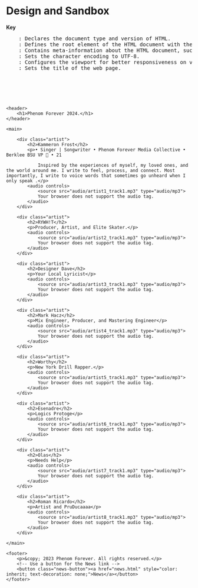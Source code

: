 # Design and Sandbox
**Key**

<pre>
    <!DOCTYPE html>: Declares the document type and version of HTML.
    <html lang="en">: Defines the root element of the HTML document with the language attribute set to English.
    <head>: Contains meta-information about the HTML document, such as character set, viewport settings, and the title of the page.
    <meta charset="UTF-8">: Sets the character encoding to UTF-8.
    <meta name="viewport" content="width=device-width, initial-scale=1.0">: Configures the viewport for better responsiveness on various devices.
    <title>Your Website Title</title>: Sets the title of the web page.
    <style>: Contains internal CSS styles for the document.
    body: Defines styles for the body of the document.
    header, main, and footer: Structural elements for the header, main content area, and footer of the web page.
    <h1>, <h2>, <p>: Heading and paragraph elements for text content. 
<pre>

<pre>
<!DOCTYPE html>
<html lang="en">
<head>
    <meta charset="UTF-8">
    <meta name="viewport" content="width=device-width, initial-scale=1.0">
    <title>Phenom Forever 2024.</title>
    <style>
        body {
            font-family: 'Segoe UI', Tahoma, Geneva, Verdana, sans-serif, sans-serif;
            margin: 20px;
        }

        header, footer {
            background-color: #333;
            color: #fff;
            padding: 10px;
            text-align: center;
        }

        main {
            padding: 20px;
        }

        .artist {
            margin-bottom: 30px;
            padding: 20px;
            border: 1px solid #ccc;
            border-radius: 8px;
        }

        audio {
            width: 100%;
            margin-top: 10px;
        }

        /* Styling for the News button */
        .news-button {
            display: inline-block;
            padding: 10px 20px;
            font-size: 16px;
            background-color: #4285f4;
            color: #fff;
            text-decoration: none;
            border-radius: 5px;
            transition: background-color 0.3s;
        }

        .news-button:hover {
            background-color: #2556a7;
        }
    </style>
</head>
<body>

    <header>
        <h1>Phenom Forever 2024.</h1>
    </header>

    <main>

        <div class="artist">
            <h2>Kammeron Frost</h2>
            <p>• Singer | Songwriter • Phenom Forever Media Collective • Berklee BSU VP 🤎 • 21

                Inspired by the experiences of myself, my loved ones, and the world around me. I write to feel, process, and connect. Most importantly, I write to voice words that sometimes go unheard when I only speak .</p>
            <audio controls>
                <source src="audio/artist1_track1.mp3" type="audio/mp3">
                Your browser does not support the audio tag.
            </audio>
        </div>

        <div class="artist">
            <h2>RYWH!T</h2>
            <p>Producer, Artist, and Elite Skater.</p>
            <audio controls>
                <source src="audio/artist2_track1.mp3" type="audio/mp3">
                Your browser does not support the audio tag.
            </audio>
        </div>

        <div class="artist">
            <h2>Designer Dave</h2>
            <p>Your Local Lyricist</p>
            <audio controls>
                <source src="audio/artist3_track1.mp3" type="audio/mp3">
                Your browser does not support the audio tag.
            </audio>
        </div>

        <div class="artist">
            <h2>Mark Hacz</h2>
            <p>Mix Engineer, Producer, and Mastering Engineer</p>
            <audio controls>
                <source src="audio/artist4_track1.mp3" type="audio/mp3">
                Your browser does not support the audio tag.
            </audio>
        </div>

        <div class="artist">
            <h2>Worthy</h2>
            <p>New York Drill Rapper.</p>
            <audio controls>
                <source src="audio/artist5_track1.mp3" type="audio/mp3">
                Your browser does not support the audio tag.
            </audio>
        </div>

        <div class="artist">
            <h2>Esenadre</h2>
            <p>Logics Protoge</p>
            <audio controls>
                <source src="audio/artist6_track1.mp3" type="audio/mp3">
                Your browser does not support the audio tag.
            </audio>
        </div>

        <div class="artist">
            <h2>Olas</h2>
            <p>Needs Help</p>
            <audio controls>
                <source src="audio/artist7_track1.mp3" type="audio/mp3">
                Your browser does not support the audio tag.
            </audio>
        </div>

        <div class="artist">
            <h2>Roman Ricardo</h2>
            <p>Artist and PruDucaaaa</p>
            <audio controls>
                <source src="audio/artist8_track1.mp3" type="audio/mp3">
                Your browser does not support the audio tag.
            </audio>
        </div>

    </main>

    <footer>
        <p>&copy; 2023 Phenom Forever. All rights reserved.</p>
        <!-- Use a button for the News link -->
        <button class="news-button"><a href="news.html" style="color: inherit; text-decoration: none;">News</a></button>
    </footer>

</body>
</html>
<pre>